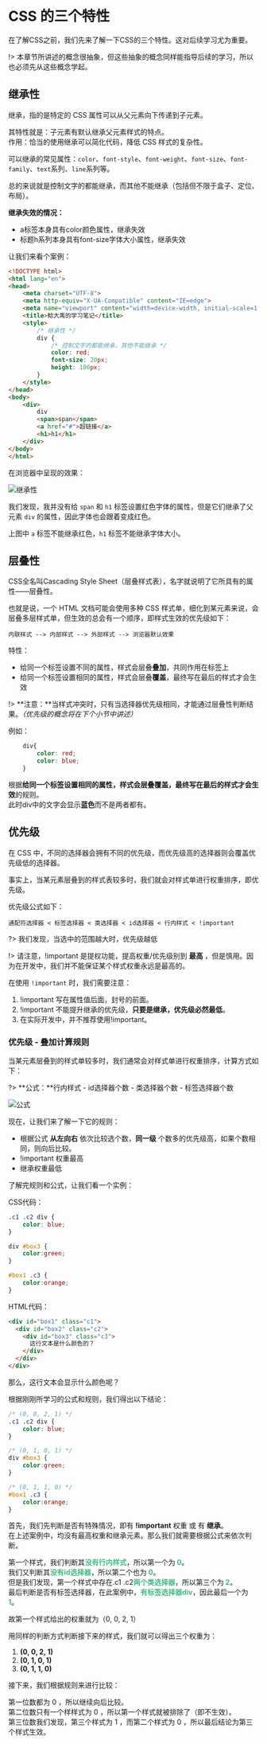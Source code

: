 # CSS 的三个特性

在了解CSS之前，我们先来了解一下CSS的三个特性。这对后续学习尤为重要。

!> 本章节所讲述的概念很抽象，但这些抽象的概念同样能指导后续的学习，所以也必须先从这些概念学起。

## 继承性

继承，指的是特定的 CSS 属性可以从父元素向下传递到子元素。

其特性就是：子元素有默认继承父元素样式的特点。  
作用：恰当的使用继承可以简化代码，降低 CSS 样式的复杂性。

可以继承的常见属性：`color`、`font-style`、`font-weight`、`font-size`、`font-family`、`text`系列、`line`系列等。

总的来说就是控制文字的都能继承，而其他不能继承（包括但不限于盒子、定位、布局）。

**继承失效的情况：**
- a标签本身具有color颜色属性，继承失效
- 标题h系列本身具有font-size字体大小属性，继承失效

让我们来看个案例：

```html
<!DOCTYPE html>
<html lang="en">
<head>
    <meta charset="UTF-8">
    <meta http-equiv="X-UA-Compatible" content="IE=edge">
    <meta name="viewport" content="width=device-width, initial-scale=1.0">
    <title>鲶大禹的学习笔记</title>
    <style>
        /* 继承性 */
        div {
            /* 控制文字的都能继承，其他不能继承 */
            color: red;
            font-size: 20px;
            height: 100px;
        }
    </style>
</head>
<body>
    <div>
        div
        <span>span</span>
        <a href="#">超链接</a>
        <h1>h1</h1>
    </div>
</body>
</html>
```

在浏览器中呈现的效果：

![继承性](https://s21.ax1x.com/2024/04/05/pFbfn8P.png)

我们发现，我并没有给 `span` 和 `h1` 标签设置红色字体的属性，但是它们继承了父元素 `div` 的属性，因此字体也会跟着变成红色。

上图中 `a` 标签不能继承红色，`h1` 标签不能继承字体大小。

## 层叠性

CSS全名叫Cascading Style Sheet（层叠样式表），名字就说明了它所具有的属性——层叠性。

也就是说，一个 HTML 文档可能会使用多种 CSS 样式单，细化到某元素来说，会层叠多层样式单，但生效的总会有一个顺序，即样式生效的优先级如下：

```
内联样式 --> 内部样式 --> 外部样式 --> 浏览器默认效果
```

特性：

- 给同一个标签设置不同的属性，样式会层叠**叠加**，共同作用在标签上
- 给同一个标签设置相同的属性，样式会层叠**覆盖**，最终写在最后的样式才会生效

!> **注意：**当样式冲突时，只有当选择器优先级相同，才能通过层叠性判断结果。*（优先级的概念将在下个小节中讲述）*

例如：

```css
    div{
        color: red;
        color: blue;
    }
```

根据**给同一个标签设置相同的属性，样式会层叠覆盖，最终写在最后的样式才会生效**的规则。  
此时div中的文字会显示**蓝色**而不是两者都有。

## 优先级

在 CSS 中，不同的选择器会拥有不同的优先级，而优先级高的选择器则会覆盖优先级低的选择器。

事实上，当某元素层叠到的样式表较多时，我们就会对样式单进行权重排序，即优先级。

优先级公式如下：

```
通配符选择器 < 标签选择器 < 类选择器 < id选择器 < 行内样式 < !important
```
?> 我们发现，当选中的范围越大时，优先级越低

!> 请注意，!important 是提权功能，提高权重/优先级别到 **最高** ，但是慎用。因为在开发中，我们并不能保证某个样式权重永远是最高的。

在使用 `!important` 时，我们需要注意：

1. !important 写在属性值后面，封号的前面。
2. !important 不能提升继承的优先级，**只要是继承，优先级必然最低**。
3. 在实际开发中，并不推荐使用!important。

### 优先级 - 叠加计算规则

当某元素层叠到的样式单较多时，我们通常会对样式单进行权重排序，计算方式如下：

?> **公式：**行内样式 - id选择器个数 - 类选择器个数 - 标签选择器个数

![公式](https://s21.ax1x.com/2024/04/05/pFbWy1f.png)

现在，让我们来了解一下它的规则：
- 根据公式 **从左向右** 依次比较选个数，**同一级** 个数多的优先级高，如果个数相同，则向后比较。
- !important 权重最高
- 继承权重最低

了解完规则和公式，让我们看一个实例：

CSS代码：
```css
.c1 .c2 div { 
    color: blue;
}

div #box3 {
    color:green;
}

#box1 .c3 {
    color:orange;
}
```

HTML代码：
```html
<div id="box1" class="c1">
  <div id="box2" class="c2">
    <div id="box3" class="c3">
      这行文本是什么颜色的？
    </div>
  </div>
</div>
```

那么，这行文本会显示什么颜色呢？

根据刚刚所学习的公式和规则，我们得出以下结论：

```css
/* (0, 0, 2, 1) */
.c1 .c2 div { 
    color: blue;
}

/* (0, 1, 0, 1) */
div #box3 {
    color:green;
}

/* (0, 1, 1, 0) */
#box1 .c3 {
    color:orange;
}
```

首先，我们先判断是否有特殊情况，即有 **!important** 权重 或 有 **继承**。  
在上述案例中，均没有最高权重和继承元素。那么我们就需要根据公式来依次判断。

第一个样式，我们判断其<font style="color: #42b983;font-weight: bold">没有行内样式</font>，所以第一个为<font style="color: #42b983;font-weight: bold"> 0</font>。  
我们又判断其<font style="color: #42b983;font-weight: bold">没有id选择器</font>，所以第二个也为<font style="color: #42b983;font-weight: bold"> 0</font>。  
但是我们发现，第一个样式中存在.c1 .c2<font style="color: #42b983;font-weight: bold">两个类选择器</font>，所以第三个为<font style="color: #42b983;font-weight: bold"> 2</font>。  
最后判断是否有标签选择器，在此案例中，<font style="color: #42b983;font-weight: bold">有标签选择器div</font>，因此最后一个为<font style="color: #42b983;font-weight: bold"> 1</font>。

故第一个样式给出的权重就为（0, 0, 2, 1）

用同样的判断方式判断接下来的样式，我们就可以得出三个权重为：  
1. **(0, 0, 2, 1)**
2. **(0, 1, 0, 1)**
3. **(0, 1, 1, 0)**

接下来，我们根据规则来进行比较：

第一位数都为 0 ，所以继续向后比较。  
第二位数只有一个样样式为 0 ，所以第一个样式就被排除了（即不生效）。  
第三位数我们发现，第三个样式为 1 ，而第二个样式为 0 ，所以最后结论为第三个样式生效。  